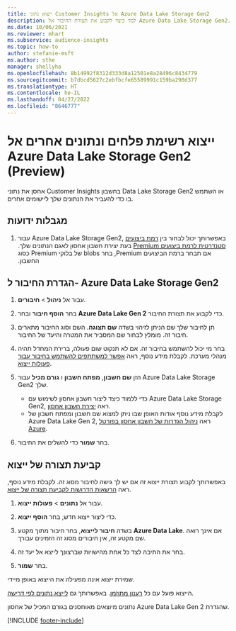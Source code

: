 ```yaml
---
title: ייצוא נתוני Customer Insights אל Azure Data Lake Storage Gen2
description: למד כיצד לקבוע את תצורת החיבור אל Azure Data Lake Storage Gen2.
ms.date: 10/06/2021
ms.reviewer: mhart
ms.subservice: audience-insights
ms.topic: how-to
author: stefanie-msft
ms.author: sthe
manager: shellyha
ms.openlocfilehash: 8b14992f8312d333d8a12501e8a28496c8434779
ms.sourcegitcommit: b7dbcd5627c2ebfbcfe65589991c159ba290d377
ms.translationtype: HT
ms.contentlocale: he-IL
ms.lasthandoff: 04/27/2022
ms.locfileid: "8646777"
---
```

# <a name="export-segment-list-and-other-data-to-azure-data-lake-storage-gen2-preview"></a>ייצוא רשימת פלחים ונתונים אחרים אל Azure Data Lake Storage Gen2 ‏(Preview)

אחסן את נתוני Customer Insights בחשבון Data Lake Storage Gen2 או השתמש בו כדי להעביר את הנתונים שלך ליישומים אחרים.

## <a name="known-limitations"></a>מגבלות ידועות

1. עבור Azure Data Lake Storage Gen2, באפשרותך יכול לבחור בין [‬‏‫רמת ביצועים סטנדרטית לרמת ביצועים Premium](/azure/storage/blobs/create-data-lake-storage-account) בעת יצירת חשבון אחסון לאגם הנתונים שלך. אם תבחר ברמת הביצועים Premium, בחר blobs של בלוקי Premium כסוג החשבון. 


## <a name="set-up-the-connection-to-azure-data-lake-storage-gen2"></a>הגדרת החיבור ל- Azure Data Lake Storage Gen2 


1. עבור אל **ניהול** > **חיבורים**.

1. בחר **הוסף חיבור** ובחר **Azure Data Lake Gen 2** כדי לקבוע את תצורת החיבור.

1. תן לחיבור שלך שם הניתן לזיהוי בשדה **שם תצוגה**. השם וסוג החיבור מתארים חיבור זה. מומלץ לבחור שם המסביר את המטרה והיעד של החיבור.

1. בחר מי יכול להשתמש בחיבור זה. אם לא תנקוט שום פעולה, ברירת המחדל תהיה מנהלי מערכת. לקבלת מידע נוסף, ראה [אפשר למשתתפים להשתמש בחיבור עבור פעולות ייצוא](connections.md#allow-contributors-to-use-a-connection-for-exports).

1. הזן **שם חשבון**, **מפתח חשבון** ו **גורם מכיל** עבור Azure Data Lake Storage Gen2 שלך.
    - כדי ללמוד כיצד ליצור חשבון אחסון לשימוש עם Azure Data Lake Storage Gen2, ראה [יצירת חשבון אחסון](/azure/storage/blobs/create-data-lake-storage-account). 
    - לקבלת מידע נוסף אודות האופן שבו ניתן למצוא שם חשבון ומפתח חשבון של Azure Data Lake Gen 2, ראה [ניהול הגדרות של חשבון אחסון בפורטל Azure](/azure/storage/common/storage-account-manage).

1. בחר **שמור** כדי להשלים את החיבור. 

## <a name="configure-an-export"></a>קביעת תצורה של ייצוא

באפשרותך לקבוע תצורת ייצוא זה אם יש לך גישה לחיבור מסוג זה. לקבלת מידע נוסף, ראה [הרשאות הדרושות לקביעת תצורה של ייצוא](export-destinations.md#set-up-a-new-export).

1. עבור אל **נתונים** > **פעולות ייצוא**.

1. כדי ליצור ייצוא חדש, בחר **הוסף ייצוא**.

1. בשדה **חיבור לייצוא**, בחר חיבור מתוך מקטע **Azure Data Lake**. אם אינך רואה שם מקטע זה, אין חיבורים מסוג זה הזמינים עבורך.

1. בחר את התיבה לצד כל אחת מהישויות שברצונך לייצא אל יעד זה.

1. בחר **שמור**.

שמירת ייצוא אינה מפעילה את הייצוא באופן מיידי.

הייצוא פועל עם כל [רענון מתוזמן](system.md#schedule-tab). באפשרותך גם [לייצא נתונים לפי דרישה](export-destinations.md#run-exports-on-demand). 

נתונים מיוצאים מאוחסנים בגורם המכיל של אחסון Azure Data Lake Gen 2 שהגדרת. 

[!INCLUDE [footer-include](includes/footer-banner.md)]
